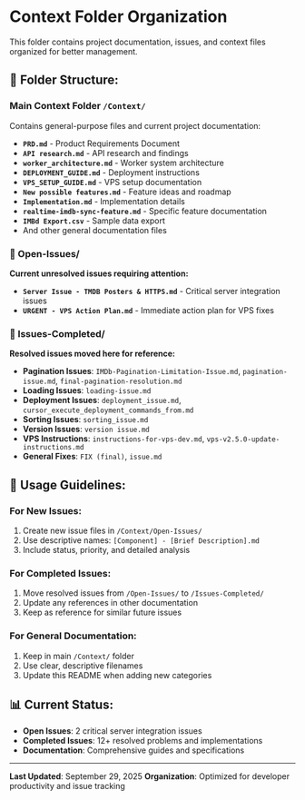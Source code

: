 # Context Folder Organization

This folder contains project documentation, issues, and context files organized for better management.

## 📁 **Folder Structure:**

### **Main Context Folder** `/Context/`
Contains general-purpose files and current project documentation:

- **`PRD.md`** - Product Requirements Document
- **`API research.md`** - API research and findings
- **`worker_architecture.md`** - Worker system architecture
- **`DEPLOYMENT_GUIDE.md`** - Deployment instructions
- **`VPS_SETUP_GUIDE.md`** - VPS setup documentation
- **`New possible features.md`** - Feature ideas and roadmap
- **`Implementation.md`** - Implementation details
- **`realtime-imdb-sync-feature.md`** - Specific feature documentation
- **`IMBd Export.csv`** - Sample data export
- And other general documentation files

### **📂 Open-Issues/**
**Current unresolved issues requiring attention:**

- **`Server Issue - TMDB Posters & HTTPS.md`** - Critical server integration issues
- **`URGENT - VPS Action Plan.md`** - Immediate action plan for VPS fixes

### **📂 Issues-Completed/**
**Resolved issues moved here for reference:**

- **Pagination Issues**: `IMDb-Pagination-Limitation-Issue.md`, `pagination-issue.md`, `final-pagination-resolution.md`
- **Loading Issues**: `loading-issue.md`
- **Deployment Issues**: `deployment_issue.md`, `cursor_execute_deployment_commands_from.md`
- **Sorting Issues**: `sorting_issue.md`
- **Version Issues**: `version issue.md`
- **VPS Instructions**: `instructions-for-vps-dev.md`, `vps-v2.5.0-update-instructions.md`
- **General Fixes**: `FIX (final)`, `issue.md`

## 🎯 **Usage Guidelines:**

### **For New Issues:**
1. Create new issue files in `/Context/Open-Issues/`
2. Use descriptive names: `[Component] - [Brief Description].md`
3. Include status, priority, and detailed analysis

### **For Completed Issues:**
1. Move resolved issues from `/Open-Issues/` to `/Issues-Completed/`
2. Update any references in other documentation
3. Keep as reference for similar future issues

### **For General Documentation:**
1. Keep in main `/Context/` folder
2. Use clear, descriptive filenames
3. Update this README when adding new categories

## 📊 **Current Status:**

- **Open Issues**: 2 critical server integration issues
- **Completed Issues**: 12+ resolved problems and implementations
- **Documentation**: Comprehensive guides and specifications

---

**Last Updated**: September 29, 2025
**Organization**: Optimized for developer productivity and issue tracking